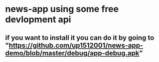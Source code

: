 # news-app using some free devlopment api
## if you want to install it you can do it by going to "https://github.com/up1512001/news-app-demo/blob/master/debug/app-debug.apk"
